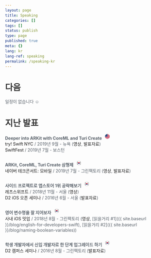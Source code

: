 ```yaml
---
layout: page
title: Speaking
categories: []
tags: []
status: publish
type: page
published: true
meta: {}
lang: kr
lang-ref: speaking
permalink: /speaking-kr
---
```

# 다음

일정이 없습니다 ☺️

# 지난 발표

<strong class="talk-title">Deeper into ARKit with CoreML and Turi Create</strong>
<img style="margin-left: 6px; margin-bottom: 3px" src="/assets/language-icons/us.png" width="16"/>
<br>
[try! Swift NYC](https://www.tryswift.co/events/2019/nyc/) / 2019년 9월 - 뉴욕 ([영상](https://www.youtube.com/watch?v=VBZve4cLH4E), [발표자료](https://www.slideshare.net/soojinro9/deeper-into-arkit-with-coreml-and-turi-create))
<br>
[SwiftFest](https://swiftfest.io) / 2019년 7월 - 보스턴

<strong class="talk-title">ARKit, CoreML, Turi Create 삼형제</strong>
<img style="margin-left: 6px; margin-bottom: 3px" src="/assets/language-icons/kr.png" width="16"/>
<br>
[네이버 테크콘서트: 모바일](http://techcon.naver.com) / 2019년 7월 - 그린팩토리 ([영상](https://tv.naver.com/v/9342810/list/486582), [발표자료](https://www.slideshare.net/NaverEngineering/techcon-2019-mobile-ios41arkit-coreml-turi-create))

<strong class="talk-title">사이드 프로젝트로 앱스토어 1위 공략해보기</strong>
<img style="margin-left: 6px; margin-bottom: 3px" src="/assets/language-icons/kr.png" width="16"/>
<br>
[레츠스위프트](http://letswift.kr/2018/) / 2018년 11월 - 서울 ([영상](https://www.youtube.com/watch?v=_2t24zQvRFs))
<br>
[D2 iOS 오픈 세미나](https://d2.naver.com/news/9814448) / 2016년 6월 - 서울 ([발표자료](https://www.slideshare.net/soojinro9/d2-63435589))

<strong class="talk-title">영어 변수명을 잘 지어보자</strong>
<img style="margin-left: 6px; margin-bottom: 3px" src="/assets/language-icons/kr.png" width="16"/>
<br>
[사내 iOS 밋업](https://recruit.webtoonscorp.com/webtoon/ko/job/list) / 2018년 8월 - 그린팩토리 ([영상](https://tv.naver.com/v/4980432), [읽을거리 #1]({{ site.baseurl }}/blog/english-for-developers-swift), [읽을거리 #2]({{ site.baseurl }}/blog/naming-boolean-variables))

<strong class="talk-title">학생 개발자에서 신입 개발자로 한 단계 업그레이드 하기</strong>
<img style="margin-left: 6px; margin-bottom: 3px" src="/assets/language-icons/kr.png" width="16"/>
<br>
[D2 캠퍼스 세미나](https://d2.naver.com/news/0344295) / 2016년 8월 - 그린팩토리 ([발표자료](https://www.slideshare.net/soojinro9/d2-65385330))

<style type="text/css">
  a { 
  	text-decoration: none;
  }
  a:hover { 
  	text-decoration: underline; 
  }
  p {
    color: #586069;
    overflow: hidden;
    margin-bottom: 26px;
  }
  h1 {
  	color: #353535;
  }
  h3 {
  	color: #353535;
  	font-size: 17px;
  	font-weight: bold;
  	margin-bottom: 0px;
  }
</style>